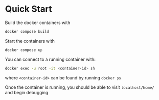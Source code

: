 # Quick Start

Build the docker containers with

```sh 
docker compose build
```

Start the containers with

```sh
docker compose up
```

You can connect to a running container with:

```sh 
docker exec -u root -it <container-id> sh
```

where `<container-id>` can be found by running `docker ps`

Once the container is running, you should be able to visit `localhost/home/` and begin debugging
